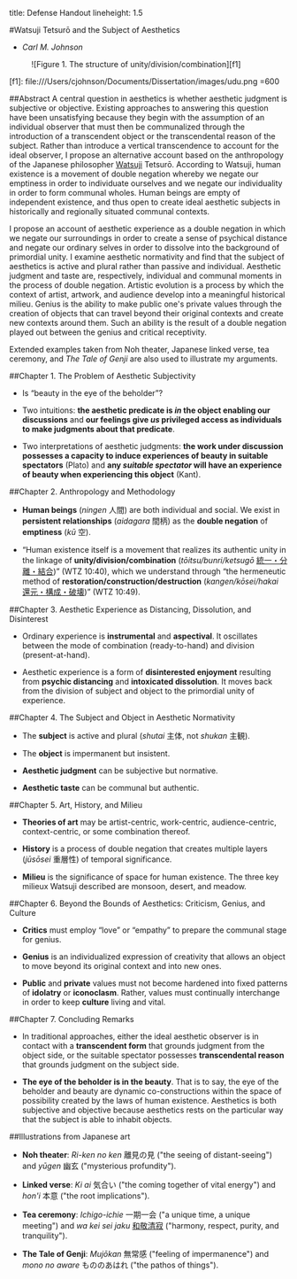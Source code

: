 title: Defense Handout
lineheight: 1.5

[sc]: class:smallcaps
[ja]: lang:ja

#Watsuji Tetsurō and the Subject of Aesthetics

* *Carl M. Johnson*

<figure id="fig1">
![Figure 1. The structure of unity/division/combination][f1]
</figure>

[f1]: file:///Users/cjohnson/Documents/Dissertation/images/udu.png =600

##Abstract
A central question in aesthetics is whether aesthetic judgment is subjective or objective. Existing approaches to answering this question have been unsatisfying because they begin with the assumption of an individual observer that must then be communalized through the introduction of a transcendent object or the transcendental reason of the subject. Rather than introduce a vertical transcendence to account for the ideal observer, I propose an alternative account based on the anthropology of the Japanese philosopher [Watsuji][sc] Tetsurō. According to Watsuji, human existence is a movement of double negation whereby we negate our emptiness in order to individuate ourselves and we negate our individuality in order to form communal wholes. Human beings are empty of independent existence, and thus open to create ideal aesthetic subjects in historically and regionally situated communal contexts.

I propose an account of aesthetic experience as a double negation in which we negate our surroundings in order to create a sense of psychical distance and negate our ordinary selves in order to dissolve into the background of primordial unity. I examine aesthetic normativity and find that the subject of aesthetics is active and plural rather than passive and individual. Aesthetic judgment and taste are, respectively, individual and communal moments in the process of double negation. Artistic evolution is a process by which the context of artist, artwork, and audience develop into a meaningful historical milieu. Genius is the ability to make public one's private values through the creation of objects that can travel beyond their original contexts and create new contexts around them. Such an ability is the result of a double negation played out between the genius and critical receptivity.

Extended examples taken from Noh theater, Japanese linked verse, tea ceremony, and *The Tale of Genji* are also used to illustrate my arguments.

##Chapter 1. The Problem of Aesthetic Subjectivity
* Is “beauty in the eye of the beholder”?

* Two intuitions: **the aesthetic predicate is *in* the object enabling our discussions** and **our feelings give *us* privileged access as individuals to make judgments about that predicate**.

* Two interpretations of aesthetic judgments: **the work under discussion possesses a capacity to induce experiences of beauty in suitable spectators** (Plato) and **any *suitable spectator* will have an experience of beauty when experiencing this object** (Kant).

##Chapter 2. Anthropology and Methodology
* **Human beings** (*ningen* 人間) are both individual and social. We exist in **persistent relationships** (*aidagara* 間柄) as the **double negation** of **emptiness** (*kū* 空).

* “Human existence itself is a movement that realizes its authentic unity in the linkage of **unity/division/combination** (_tōitsu/bunri/ketsugō_ [統一・分離・結合][ja])” (WTZ 10:40), which we understand through “the hermeneutic method of **restoration/construction/destruction** (_kangen/kōsei/hakai_ [還元・構成・破壊][ja])” (WTZ 10:49).

##Chapter 3. Aesthetic Experience as Distancing, Dissolution, and Disinterest
* Ordinary experience is **instrumental** and **aspectival**. It oscillates between the mode of combination (ready-to-hand) and division (present-at-hand).

* Aesthetic experience is a form of **disinterested enjoyment** resulting from **psychic distancing** and **intoxicated dissolution**. It moves back from the division of subject and object to the primordial unity of experience.

##Chapter 4. The Subject and Object in Aesthetic Normativity
* The **subject** is active and plural (*shutai* 主体, not *shukan* 主観).

* The **object** is impermanent but insistent.

* **Aesthetic judgment** can be subjective but normative.

* **Aesthetic taste** can be communal but authentic.

##Chapter 5. Art, History, and Milieu
* **Theories of art** may be artist-centric, work-centric, audience-centric, context-centric, or some combination thereof.

* **History** is a process of double negation that creates multiple layers (*jūsōsei* 重層性) of temporal significance.

* **Milieu** is the significance of space for human existence. The three key milieux Watsuji described are monsoon, desert, and meadow.

##Chapter 6. Beyond the Bounds of Aesthetics: Criticism, Genius, and Culture
* **Critics** must employ “love” or “empathy” to prepare the communal stage for genius.

* **Genius** is an individualized expression of creativity that allows an object to move beyond its original context and into new ones.

* **Public** and **private** values must not become hardened into fixed patterns of **idolatry** or **iconoclasm**. Rather, values must continually interchange in order to keep **culture** living and vital.

##Chapter 7. Concluding Remarks
* In traditional approaches, either the ideal aesthetic observer is in contact with a **transcendent form** that grounds judgment from the object side, or the suitable spectator possesses **transcendental reason** that grounds judgment on the subject side.

* **The eye of the beholder is in the beauty**. That is to say, the eye of the beholder and beauty are dynamic co-constructions within the space of possibility created by the laws of human existence. Aesthetics is both subjective and objective because aesthetics rests on the particular way that the subject is able to inhabit objects.

##Illustrations from Japanese art
* **Noh theater**: _Ri-ken no ken_ 離見の見 ("the seeing of distant-seeing") and *yūgen* 幽玄 ("mysterious profundity").

* **Linked verse**: *Ki ai* 気合い ("the coming together of vital energy") and *hon'i* 本意 ("the root implications").

* **Tea ceremony**: *Ichigo-ichie* 一期一会 ("a unique time, a unique meeting") and _wa kei sei jaku_ [和敬清寂][ja] ("harmony, respect, purity, and tranquility").

* **The Tale of Genji**: *Mujōkan* 無常感 ("feeling of impermanence") and *mono no aware* もののあはれ ("the pathos of things").